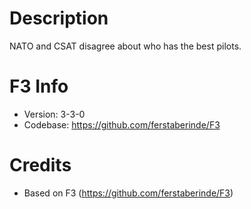 # Description #

NATO and CSAT disagree about who has the best pilots.

# F3 Info #

* Version: 3-3-0
* Codebase: https://github.com/ferstaberinde/F3

# Credits #

* Based on F3 (https://github.com/ferstaberinde/F3)
